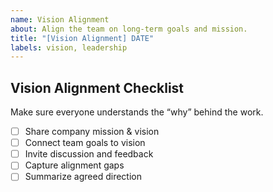 ```yaml
---
name: Vision Alignment
about: Align the team on long-term goals and mission.
title: "[Vision Alignment] DATE"
labels: vision, leadership
---
```


## Vision Alignment Checklist
Make sure everyone understands the “why” behind the work.

- [ ] Share company mission & vision  
- [ ] Connect team goals to vision  
- [ ] Invite discussion and feedback  
- [ ] Capture alignment gaps  
- [ ] Summarize agreed direction  
